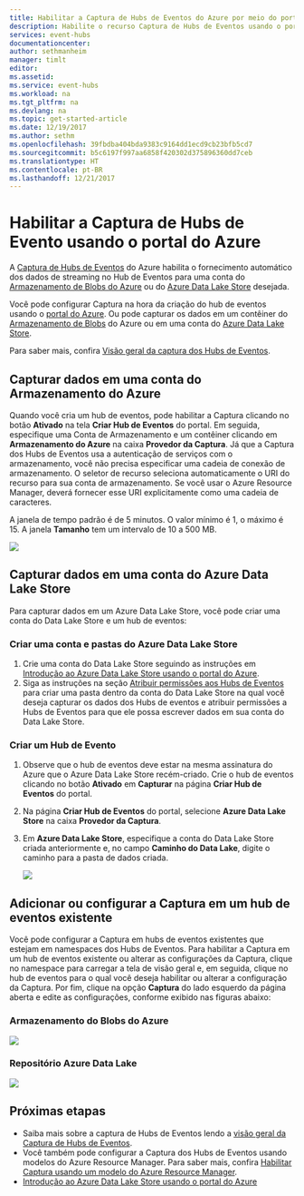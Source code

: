 ```yaml
---
title: Habilitar a Captura de Hubs de Eventos do Azure por meio do portal | Microsoft Docs
description: Habilite o recurso Captura de Hubs de Eventos usando o portal do Azure.
services: event-hubs
documentationcenter: 
author: sethmanheim
manager: timlt
editor: 
ms.assetid: 
ms.service: event-hubs
ms.workload: na
ms.tgt_pltfrm: na
ms.devlang: na
ms.topic: get-started-article
ms.date: 12/19/2017
ms.author: sethm
ms.openlocfilehash: 39fbdba404bda9383c9164dd1ecd9cb23bfb5cd7
ms.sourcegitcommit: b5c6197f997aa6858f420302d375896360dd7ceb
ms.translationtype: HT
ms.contentlocale: pt-BR
ms.lasthandoff: 12/21/2017
---
```

# <a name="enable-event-hubs-capture-using-the-azure-portal"></a>Habilitar a Captura de Hubs de Evento usando o portal do Azure

A [Captura de Hubs de Eventos][capture-overview] do Azure habilita o fornecimento automático dos dados de streaming no Hub de Eventos para uma conta do [Armazenamento de Blobs do Azure](https://azure.microsoft.com/services/storage/blobs/) ou do [Azure Data Lake Store](https://azure.microsoft.com/services/data-lake-store/) desejada.

Você pode configurar Captura na hora da criação do hub de eventos usando o [portal do Azure](https://portal.azure.com). Ou pode capturar os dados em um contêiner do [Armazenamento de Blobs](https://azure.microsoft.com/services/storage/blobs/) do Azure ou em uma conta do [Azure Data Lake Store](https://azure.microsoft.com/services/data-lake-store/).

Para saber mais, confira [Visão geral da captura dos Hubs de Eventos][capture-overview].

## <a name="capture-data-to-an-azure-storage-account"></a>Capturar dados em uma conta do Armazenamento do Azure  

Quando você cria um hub de eventos, pode habilitar a Captura clicando no botão **Ativado** na tela **Criar Hub de Eventos** do portal. Em seguida, especifique uma Conta de Armazenamento e um contêiner clicando em **Armazenamento do Azure** na caixa **Provedor da Captura**. Já que a Captura dos Hubs de Eventos usa a autenticação de serviços com o armazenamento, você não precisa especificar uma cadeia de conexão de armazenamento. O seletor de recurso seleciona automaticamente o URI do recurso para sua conta de armazenamento. Se você usar o Azure Resource Manager, deverá fornecer esse URI explicitamente como uma cadeia de caracteres.

A janela de tempo padrão é de 5 minutos. O valor mínimo é 1, o máximo é 15. A janela **Tamanho** tem um intervalo de 10 a 500 MB.

![][1]

## <a name="capture-data-to-an-azure-data-lake-store-account"></a>Capturar dados em uma conta do Azure Data Lake Store

Para capturar dados em um Azure Data Lake Store, você pode criar uma conta do Data Lake Store e um hub de eventos:

### <a name="create-an-azure-data-lake-store-account-and-folders"></a>Criar uma conta e pastas do Azure Data Lake Store

1. Crie uma conta do Data Lake Store seguindo as instruções em [Introdução ao Azure Data Lake Store usando o portal do Azure](../data-lake-store/data-lake-store-get-started-portal.md).
2. Siga as instruções na seção [Atribuir permissões aos Hubs de Eventos](../data-lake-store/data-lake-store-archive-eventhub-capture.md#assign-permissions-to-event-hubs) para criar uma pasta dentro da conta do Data Lake Store na qual você deseja capturar os dados dos Hubs de eventos e atribuir permissões a Hubs de Eventos para que ele possa escrever dados em sua conta do Data Lake Store.  

### <a name="create-an-event-hub"></a>Criar um Hub de Evento

1. Observe que o hub de eventos deve estar na mesma assinatura do Azure que o Azure Data Lake Store recém-criado. Crie o hub de eventos clicando no botão **Ativado** em **Capturar** na página **Criar Hub de Eventos** do portal. 
2. Na página **Criar Hub de Eventos** do portal, selecione **Azure Data Lake Store** na caixa **Provedor da Captura**.
3. Em **Azure Data Lake Store**, especifique a conta do Data Lake Store criada anteriormente e, no campo **Caminho do Data Lake**, digite o caminho para a pasta de dados criada.

    ![][3]

## <a name="add-or-configure-capture-on-an-existing-event-hub"></a>Adicionar ou configurar a Captura em um hub de eventos existente

Você pode configurar a Captura em hubs de eventos existentes que estejam em namespaces dos Hubs de Eventos. Para habilitar a Captura em um hub de eventos existente ou alterar as configurações da Captura, clique no namespace para carregar a tela de visão geral e, em seguida, clique no hub de eventos para o qual você deseja habilitar ou alterar a configuração da Captura. Por fim, clique na opção **Captura** do lado esquerdo da página aberta e edite as configurações, conforme exibido nas figuras abaixo:

### <a name="azure-blob-storage"></a>Armazenamento do Blobs do Azure

![][2]

### <a name="azure-data-lake-store"></a>Repositório Azure Data Lake

![][4]

[1]: ./media/event-hubs-capture-enable-through-portal/event-hubs-capture1.png
[2]: ./media/event-hubs-capture-enable-through-portal/event-hubs-capture2.png
[3]: ./media/event-hubs-capture-enable-through-portal/event-hubs-capture3.png
[4]: ./media/event-hubs-capture-enable-through-portal/event-hubs-capture4.png

## <a name="next-steps"></a>Próximas etapas

- Saiba mais sobre a captura de Hubs de Eventos lendo a [visão geral da Captura de Hubs de Eventos][capture-overview].
- Você também pode configurar a Captura dos Hubs de Eventos usando modelos do Azure Resource Manager. Para saber mais, confira [Habilitar Captura usando um modelo do Azure Resource Manager](event-hubs-resource-manager-namespace-event-hub-enable-capture.md).
- [Introdução ao Azure Data Lake Store usando o portal do Azure](../data-lake-store/data-lake-store-get-started-portal.md)

[capture-overview]: event-hubs-capture-overview.md